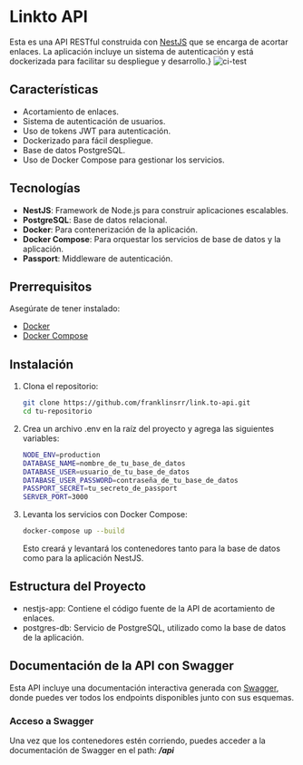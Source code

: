 <!-- prettier-ignore -->
# Linkto API

Esta es una API RESTful construida con [NestJS](https://nestjs.com/) que se encarga de acortar enlaces. La aplicación incluye un sistema de autenticación y está dockerizada para facilitar su despliegue y desarrollo.}
![ci-test](https://github.com/franklinsrr/link.to-api/actions/workflows/ci-test.yml/badge.svg)

## Características

- Acortamiento de enlaces.
- Sistema de autenticación de usuarios.
- Uso de tokens JWT para autenticación.
- Dockerizado para fácil despliegue.
- Base de datos PostgreSQL.
- Uso de Docker Compose para gestionar los servicios.

## Tecnologías

- **NestJS**: Framework de Node.js para construir aplicaciones escalables.
- **PostgreSQL**: Base de datos relacional.
- **Docker**: Para contenerización de la aplicación.
- **Docker Compose**: Para orquestar los servicios de base de datos y la aplicación.
- **Passport**: Middleware de autenticación.

## Prerrequisitos

Asegúrate de tener instalado:

- [Docker](https://www.docker.com/get-started)
- [Docker Compose](https://docs.docker.com/compose/install/)

## Instalación

1. Clona el repositorio:

   ```bash
   git clone https://github.com/franklinsrr/link.to-api.git
   cd tu-repositorio
   ```

2. Crea un archivo .env en la raíz del proyecto y agrega las siguientes variables:

   ```bash
   NODE_ENV=production
   DATABASE_NAME=nombre_de_tu_base_de_datos
   DATABASE_USER=usuario_de_tu_base_de_datos
   DATABASE_USER_PASSWORD=contraseña_de_tu_base_de_datos
   PASSPORT_SECRET=tu_secreto_de_passport
   SERVER_PORT=3000
   ```

3. Levanta los servicios con Docker Compose:
   ```bash
   docker-compose up --build
   ```
   Esto creará y levantará los contenedores tanto para la base de datos como para la aplicación NestJS.

## Estructura del Proyecto

- nestjs-app: Contiene el código fuente de la API de acortamiento de enlaces.
- postgres-db: Servicio de PostgreSQL, utilizado como la base de datos de la aplicación.

## Documentación de la API con Swagger

Esta API incluye una documentación interactiva generada con [Swagger](https://swagger.io/), donde puedes ver todos los endpoints disponibles junto con sus esquemas.

### Acceso a Swagger

Una vez que los contenedores estén corriendo, puedes acceder a la documentación de Swagger en el path: **_/api_**
